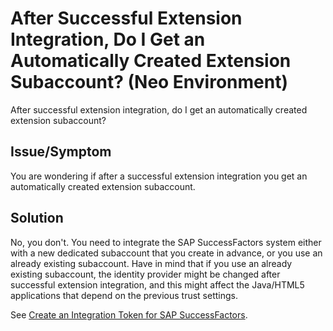 <!-- loio07393cd4e83145688894a360e754f47c -->

# After Successful Extension Integration, Do I Get an Automatically Created Extension Subaccount? \(Neo Environment\)

After successful extension integration, do I get an automatically created extension subaccount?



<a name="loio07393cd4e83145688894a360e754f47c__section_s5b_3n2_2cc"/>

## Issue/Symptom

You are wondering if after a successful extension integration you get an automatically created extension subaccount.



<a name="loio07393cd4e83145688894a360e754f47c__section_gvm_kn2_2cc"/>

## Solution

No, you don't. You need to integrate the SAP SuccessFactors system either with a new dedicated subaccount that you create in advance, or you use an already existing subaccount. Have in mind that if you use an already existing subaccount, the identity provider might be changed after successful extension integration, and this might affect the Java/HTML5 applications that depend on the previous trust settings.

See [Create an Integration Token for SAP SuccessFactors](https://help.sap.com/viewer/65de2977205c403bbc107264b8eccf4b/Cloud/en-US/6ef1e3bea61b4ad8a4ebf06637f43c96.html).

